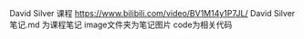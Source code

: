 David Silver 课程 https://www.bilibili.com/video/BV1M14y1P7JL/
David Silver笔记.md 为课程笔记
image文件夹为笔记图片
code为相关代码